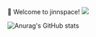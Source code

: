 

👋 Welcome to jinnspace!
<img src="https://img.shields.io/badge/mysql-4479A1?style=for-the-badge&logo=mysql&logoColor=white">

![Anurag's GitHub stats](https://github-readme-stats.vercel.app/api?username=jinnspace&show_icons=true&theme=radical)
